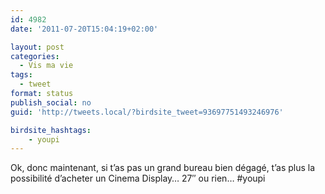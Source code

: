 ```yaml
---
id: 4982
date: '2011-07-20T15:04:19+02:00'

layout: post
categories:
  - Vis ma vie
tags:
  - tweet
format: status
publish_social: no
guid: 'http://tweets.local/?birdsite_tweet=93697751493246976'

birdsite_hashtags:
    - youpi
---
```


Ok, donc maintenant, si t’as pas un grand bureau bien dégagé, t’as plus la possibilité d’acheter un Cinema Display… 27″ ou rien… #youpi